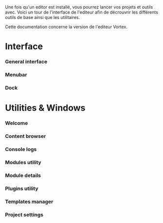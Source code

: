  Une fois qu'un editor est installé, vous pourrez lancer vos projets et outils avec. Voici un tour de l'interface de l'editeur afin de décrouvrir les différents outils de base ainsi que les utilitaires.

 <banner type="note">Cette documentation concerne la version <version></version> de l'editeur Vortex.</banner>

 # Interface
 ### General interface
 ### Menubar
 ### Dock

 # Utilities & Windows
 ### Welcome
 ### Content browser
 ### Console logs
 ### Modules utility
 ### Module details
 ### Plugins utility
 ### Templates manager
 ### Project settings